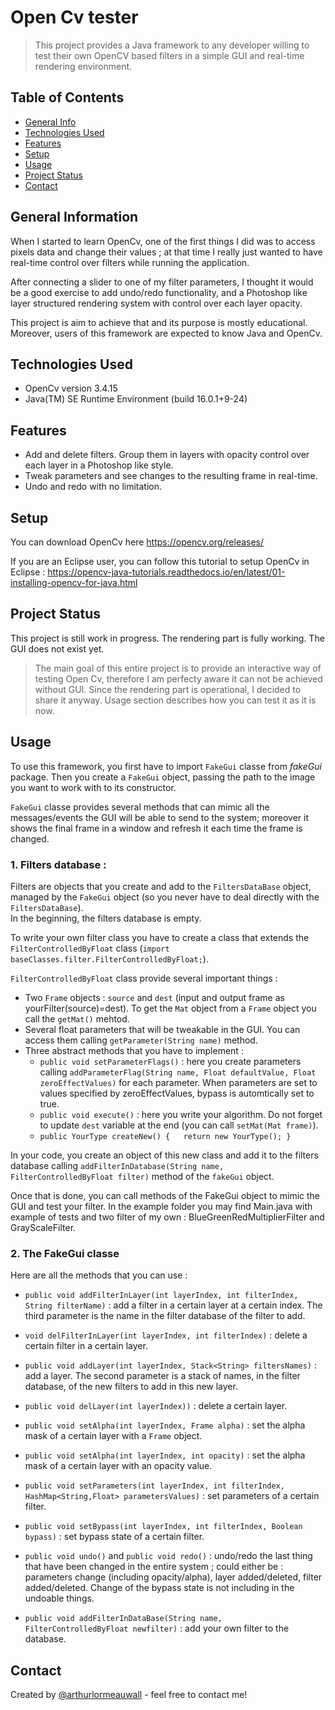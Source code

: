 # Open Cv tester

> This project provides a Java framework to any developer willing to test their own OpenCV based filters in a simple GUI and real-time rendering environment.

## Table of Contents
* [General Info](#general-information)
* [Technologies Used](#technologies-used)
* [Features](#features)
* [Setup](#setup)
* [Usage](#usage)
* [Project Status](#project-status)
* [Contact](#contact)


## General Information

When I started to learn OpenCv, one of the first things I did was to access pixels data and change their values ; at that time I really just wanted to have real-time control over filters while running the application.

After connecting a slider to one of my filter parameters, I thought it would be a good exercise to add undo/redo functionality, and a Photoshop like layer structured rendering system with control over each layer opacity.

This project is aim to achieve that and its purpose is mostly educational. Moreover, users of this framework are expected to know Java and OpenCv.


## Technologies Used

- OpenCv version 3.4.15
- Java(TM) SE Runtime Environment (build 16.0.1+9-24)


## Features
- Add and delete filters. Group them in layers with opacity control over each layer in a Photoshop like style.
- Tweak parameters and see changes to the resulting frame in real-time.
- Undo and redo with no limitation.


## Setup
You can download OpenCv here https://opencv.org/releases/

If you are an Eclipse user, you can follow this tutorial to setup OpenCv in Eclipse :
https://opencv-java-tutorials.readthedocs.io/en/latest/01-installing-opencv-for-java.html


## Project Status
This project is still work in progress.
The rendering part is fully working. The GUI does not exist yet.
>The main goal of this entire project is to provide an interactive way of testing Open Cv, therefore I am perfecty aware it can not be achieved without GUI. 
Since the rendering part is operational, I decided to share it anyway. Usage section describes how you can test it as it is now.


## Usage

To use this framework, you first have to import `FakeGui` classe from *fakeGui* package. Then you create a `FakeGui` object, passing the path to the image you want to work with to its constructor.

`FakeGui` classe provides several methods that can mimic all the messages/events the GUI will be able to send to the system; moreover it shows the final frame in a window and refresh it each time the frame is changed.

### 1. Filters database :

Filters are objects that you create and add to the `FiltersDataBase` object, managed by the `FakeGui` object (so you never have to deal directly with the `FiltersDataBase`).  
In the beginning, the filters database is empty. 

To write your own filter class you have to create a class that extends the `FilterControlledByFloat` class (`import baseClasses.filter.FilterControlledByFloat;`).

`FilterControlledByFloat` class provide several important things : 
* Two `Frame` objects : `source` and `dest` (input and output frame as yourFilter(source)=dest). To get the `Mat` object from a `Frame` object you call the `getMat()` mehtod.
* Several float parameters that will be tweakable in the GUI. You can access them calling `getParameter(String name)` method.
* Three abstract methods that you have to implement : 
  * `public void setParameterFlags()` : here you create parameters calling `addParameterFlag(String name, Float defaultValue, Float zeroEffectValues)` for each parameter. When parameters are set to values specified by zeroEffectValues, bypass is automtically set to true.
  * `public void execute()` : here you write your algorithm. Do not forget to update `dest` variable at the end (you can call `setMat(Mat frame)`).
  * `public YourType createNew() {	
		return new YourType();
	}`

In your code, you create an object of this new class and add it to the filters database calling `addFilterInDatabase(String name, FilterControlledByFloat filter)` method of the `fakeGui` object.

Once that is done, you can call methods of the FakeGui object to mimic the GUI and test your filter.
In the example folder you may find Main.java with example of tests and two filter of my own : BlueGreenRedMultiplierFilter and GrayScaleFilter. 

### 2. The FakeGui classe

Here are all the methods that you can use :

- `public void addFilterInLayer(int layerIndex, int filterIndex, String filterName)` : add a filter in a certain layer at a certain index. The third parameter is the name in the filter database of the filter to add.

- `void delFilterInLayer(int layerIndex, int filterIndex)` : delete a certain filter in a certain layer.

- `public void addLayer(int layerIndex, Stack<String> filtersNames)` : add a layer. The second parameter is a stack of names, in the filter database, of the new filters to add in this new layer.

- `public void delLayer(int layerIndex))` : delete a certain layer.

- `public void setAlpha(int layerIndex, Frame alpha)` 	: set the alpha mask of a certain layer with a `Frame` object.

- `public void setAlpha(int layerIndex, int opacity)` : set the alpha mask of a certain layer with an opacity value.

- `public void setParameters(int layerIndex, int filterIndex, HashMap<String,Float> parametersValues)` : set parameters of a certain filter.

- `public void setBypass(int layerIndex, int filterIndex, Boolean bypass)` : set bypass state of a certain filter. 

- `public void undo()` and  `public void redo()`  : undo/redo the last thing that have been changed in the entire system ; could either be : parameters change (including opacity/alpha), layer added/deleted, filter added/deleted. Change of the bypass state is not including in the undoable things.

- `public void addFilterInDataBase(String name, FilterControlledByFloat newfilter)` : add your own filter to the database.


## Contact
Created by [@arthurlormeauwall](https://github.com/arthurlormeauwall) - feel free to contact me!



